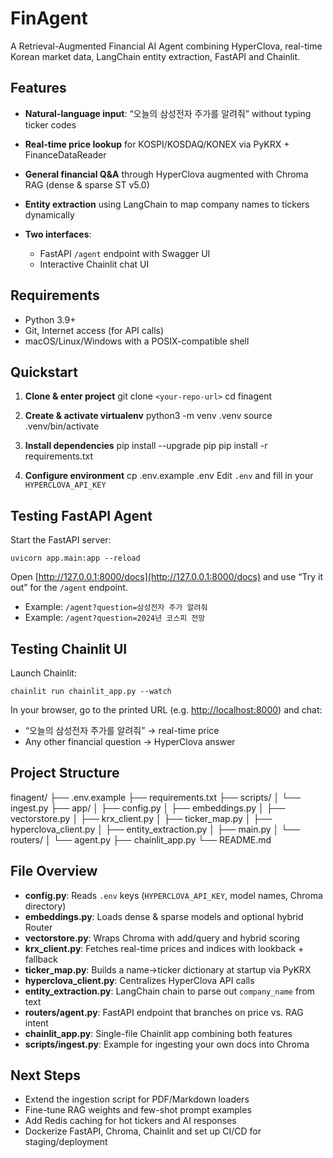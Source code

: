 # FinAgent

A Retrieval-Augmented Financial AI Agent combining HyperClova, real-time Korean market data, LangChain entity extraction, FastAPI and Chainlit.

## Features

* **Natural-language input**: “오늘의 삼성전자 주가를 알려줘” without typing ticker codes
* **Real-time price lookup** for KOSPI/KOSDAQ/KONEX via PyKRX + FinanceDataReader
* **General financial Q\&A** through HyperClova augmented with Chroma RAG (dense & sparse ST v5.0)
* **Entity extraction** using LangChain to map company names to tickers dynamically
* **Two interfaces**:

  * FastAPI `/agent` endpoint with Swagger UI
  * Interactive Chainlit chat UI

## Requirements

* Python 3.9+
* Git, Internet access (for API calls)
* macOS/Linux/Windows with a POSIX-compatible shell

## Quickstart

1. **Clone & enter project**
   git clone `<your-repo-url>`
   cd finagent

2. **Create & activate virtualenv**
   python3 -m venv .venv
   source .venv/bin/activate

3. **Install dependencies**
   pip install --upgrade pip
   pip install -r requirements.txt

4. **Configure environment**
   cp .env.example .env
   Edit `.env` and fill in your `HYPERCLOVA_API_KEY`

## Testing FastAPI Agent

Start the FastAPI server:

```
uvicorn app.main:app --reload
```

Open [http://127.0.0.1:8000/docs](http://127.0.0.1:8000/docs) and use “Try it out” for the `/agent` endpoint.

* Example: `/agent?question=삼성전자 주가 알려줘`
* Example: `/agent?question=2024년 코스피 전망`

## Testing Chainlit UI

Launch Chainlit:

```
chainlit run chainlit_app.py --watch
```

In your browser, go to the printed URL (e.g. [http://localhost:8000](http://localhost:8000)) and chat:

* “오늘의 삼성전자 주가를 알려줘” → real-time price
* Any other financial question → HyperClova answer

## Project Structure

finagent/
├── .env.example
├── requirements.txt
├── scripts/
│   └── ingest.py
├── app/
│   ├── config.py
│   ├── embeddings.py
│   ├── vectorstore.py
│   ├── krx_client.py
│   ├── ticker_map.py
│   ├── hyperclova_client.py
│   ├── entity_extraction.py
│   ├── main.py
│   └── routers/
│       └── agent.py
├── chainlit_app.py
└── README.md


## File Overview

* **config.py**: Reads `.env` keys (`HYPERCLOVA_API_KEY`, model names, Chroma directory)
* **embeddings.py**: Loads dense & sparse models and optional hybrid Router
* **vectorstore.py**: Wraps Chroma with add/query and hybrid scoring
* **krx\_client.py**: Fetches real-time prices and indices with lookback + fallback
* **ticker\_map.py**: Builds a name→ticker dictionary at startup via PyKRX
* **hyperclova\_client.py**: Centralizes HyperClova API calls
* **entity\_extraction.py**: LangChain chain to parse out `company_name` from text
* **routers/agent.py**: FastAPI endpoint that branches on price vs. RAG intent
* **chainlit\_app.py**: Single-file Chainlit app combining both features
* **scripts/ingest.py**: Example for ingesting your own docs into Chroma

## Next Steps

* Extend the ingestion script for PDF/Markdown loaders
* Fine-tune RAG weights and few-shot prompt examples
* Add Redis caching for hot tickers and AI responses
* Dockerize FastAPI, Chroma, Chainlit and set up CI/CD for staging/deployment

